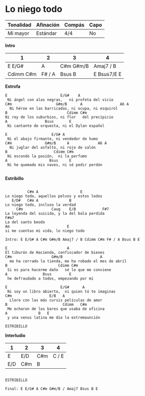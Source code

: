 # Lo niego todo

| Tonalidad | Afinación | Compás | Capo |
| --------- | --------- | ------ | ---- |
| Mi mayor  | Estándar  | 4/4    | No   |

**Intro**

| 1         | 2      | 3         | 4           |
| --------- | ------ | --------- | ----------- |
| E E/G#    | A      | C#m G#m/B | Amaj7 / B   |
| Cdimm C#m | F# / A | Bsus B    | E Bsus7/E E |

**Estrofa**
```
E                        E/G#    A
 Ni ángel con alas negras,   ni profeta del vicio
C#m                    G#m/B      A                 A6 A
  Ni héroe en las barricadas, ni ocupa, ni esquirol
B                           Cdimm C#m
Ni rey de los suburbios, ni flor   del precipicio
A                 Bsus       E
 Ni cantante de orquesta, ni el Dylan español

E                    E/G# A
 Ni el abajo firmante, ni vendedor de humo
C#m               G#m/B     A             A6 A
  Ni juglar del asfalto, ni rojo de salón
B                     Cdimm C#m
 Ni escondo la pasión,  ni la perfumo
A                   Bsus     E
 Ni he quemado mis naves, ni sé pedir perdón


```
**Estribillo**
```

          C#m A                   E
Lo niego todo, aquellos polvos y estos lodos
   E/D#   C#m A              B
Lo niego todo, incluso la verdad
     C#m             Caug    E/B            F#7
La leyenda del suicida, y la del bala perdida
F#m7
La del santo beodo
Am                          E
si me cuentas mi vida, lo niego todo

Intro: E E/G# A C#m G#m/B Amaj7 / B Cdimm C#m F# / A Bsus B E

E                           A
El tiburón de Hacienda, confiscador de bienes
C#m                  G#m/B                 A
  me ha cerrado la tienda, me ha robado el mes de abril
B                       Cdimm C#m
 Si es para hacerme daño   sé lo que me conviene
A                Bsus        E
 he defraudado a todos, empezando por mí

E                        E/G#      A
 Ni soy un libro abierto,  ni quien tú te imaginas
C#m                 E/B   A
  Lloro con las más cursis películas de amor
B                         Cdimm   C#m
 Me echaron de los bares que usaba de oficina
A              B   E
 y una venus latina me dio la extremaunción

ESTRIBILLO
```
**Interludio**

| 1   | 2   | 3   | 4     |
| --- | --- | --- | ----- |
| E   | E/D | C#m | C / E |
| E/D | C#m | B   |       |
```

ESTRIBILLO

Final: E E/G# A C#m G#m/B / Amaj7 Bsus B E
```

